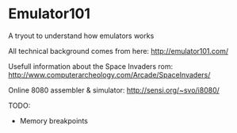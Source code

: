 # Emulator101
A tryout to understand how emulators works

All technical background comes from here: 
	http://emulator101.com/

Usefull information about the Space Invaders rom: 
	http://www.computerarcheology.com/Arcade/SpaceInvaders/

Online 8080 assembler & simulator: 
	http://sensi.org/~svo/i8080/


TODO:
* Memory breakpoints